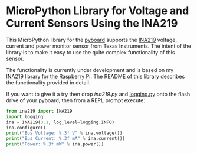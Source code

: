 # MicroPython Library for Voltage and Current Sensors Using the INA219

This MicroPython library for the [pyboard](https://store.micropython.org/#/store)
supports the [INA219](http://www.ti.com/lit/ds/symlink/ina219.pdf)
voltage, current and power monitor sensor from Texas Instruments. The intent of the library
is to make it easy to use the quite complex functionality of this sensor.

The functionality is currently under development and is based on my [INA219 library for the Raspberry Pi](https://github.com/chrisb2/pi_ina219). The README of this library describes
the functionality provided in detail.

If you want to give it a try then drop _ina219.py_ and [logging.py](https://github.com/micropython/micropython-lib/blob/master/logging/logging.py)
onto the flash drive of your pyboard, then from a REPL prompt execute:

```python
from ina219 import INA219
import logging
ina = INA219(0.1, log_level=logging.INFO)
ina.configure()
print("Bus Voltage: %.3f V" % ina.voltage())
print("Bus Current: %.3f mA" % ina.current())
print("Power: %.3f mW" % ina.power())
```
